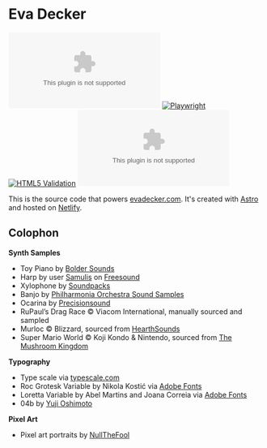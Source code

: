 # Eva Decker

![Vercel](https://vercelbadge.vercel.app/api/evadecker/evadecker.com) [![Playwright](https://github.com/evadecker/evadecker.com/actions/workflows/playwright.yml/badge.svg)](https://github.com/evadecker/evadecker.com/actions/workflows/playwright.yml) [![HTML5 Validation](https://github.com/evadecker/evadecker.com/actions/workflows/w3c.yml/badge.svg)](https://github.com/evadecker/evadecker.com/actions/workflows/w3c.yml) ![GitHub](https://img.shields.io/github/license/evadecker/evadecker.com)

This is the source code that powers [evadecker.com](https://evadecker.com). It's created with [Astro](https://astro.build/) and hosted on [Netlify](https://www.netlify.com/).

## Colophon

**Synth Samples**

- Toy Piano by [Bolder Sounds](https://www.boldersounds.com/index.php?main_page=product_music_info&products_id=71)
- Harp by user [Samulis](https://freesound.org/people/Samulis/) on [Freesound](https://freesound.org/people/Samulis/packs/21029/)
- Xylophone by [Soundpacks](https://soundpacks.com/free-sound-packs/xylophone-samples-pack/)
- Banjo by [Philharmonia Orchestra Sound Samples](https://www.philharmonia.co.uk/explore/sound_samples/banjo)
- Ocarina by [Precisionsound](https://store.precisionsound.net/shop/peruvian-ocarina/)
- RuPaul’s Drag Race © Viacom International, manually sourced and sampled
- Murloc © Blizzard, sourced from [HearthSounds](https://maxtimkovich.com/hearthsounds?q=murloc)
- Super Mario World © Koji Kondo & Nintendo, sourced from [The Mushroom Kingdom](https://themushroomkingdom.net/media/smw/wav)

**Typography**

- Type scale via [typescale.com](https://typescale.com/?size=16&scale=1.250&text=A%20Visual%20Type%20Scale&fontweight=400&bodyfont=body_font_default&bodyfontweight=400&lineheight=1.75&backgroundcolor=%23ffffff&fontcolor=%23000000&preview=false)
- Roc Grotesk Variable by Nikola Kostić via [Adobe Fonts](https://fonts.adobe.com/fonts/roc-grotesk-variable)
- Loretta Variable by Abel Martins and Joana Correia via [Adobe Fonts](https://fonts.adobe.com/fonts/loretta-variable)
- 04b by [Yuji Oshimoto](http://www.04.jp.org/)

**Pixel Art**

- Pixel art portraits by [NullTheFool](https://mastodon.gamedev.place/@NullTheFool)
